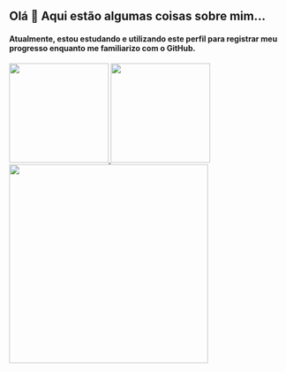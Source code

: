 ## Olá 👋 Aqui estão algumas coisas sobre mim...
#### Atualmente, estou estudando e utilizando este perfil para registrar meu progresso enquanto me familiarizo com o GitHub.
<div>
  
<a href="https://github.com/Ricardo7c">
  <img height="180em" src="https://github-readme-stats.vercel.app/api?username=ricardo7c&show_icons=true&theme=transparent&custom_title=Meu%20status&title_color=ffffff&text_color=ffffff&icon_color=ffffff&hide_border=true&rank_icon=default"/>
  
  <img height="180em" src="https://github-readme-stats.vercel.app/api/top-langs/?username=ricardo7c&layout=compact&theme=transparent&title_color=ffffff&text_color=ffffff&custom_title=Linguagens%20mais%20usadas&hide_border=true&hide_progress=false"/>

<img height="360em" src="https://github-readme-activity-graph.vercel.app/graph?username=Ricardo7c&theme=github-compact&height=360&hide_border=true&bg_color=0D1117&custom_title=Meu%20grafico%20de%20atividade&title_color=ffffff&color=ffffff&point=3572A5&line=3572A5&grid=true"/>

<!--[![Ashutosh's github activity graph](https://github-readme-activity-graph.vercel.app/graph?username=Ricardo7c&theme=github-compact&height=300&hide_border=true&bg_color=0D1117&custom_title=Meu%20grafico%20de%20atividade&title_color=ffffff&color=ffffff&point=3572A5&line=3572A5&grid=true)](https://github.com/ashutosh00710/github-readme-activity-graph) -->

</a>
</div>
